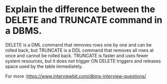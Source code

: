 # Explain the difference between the DELETE and TRUNCATE command in a DBMS.


  DELETE is a DML command that removes rows one by one and can be rolled back, but TRUNCATE is a DDL command that removes all rows at once and cannot be rolled back. TRUNCATE     is faster and uses fewer system resources, but it does not trigger ON DELETE triggers and releases space used by the table immediately.
  
   For more :https://www.interviewbit.com/dbms-interview-questions/
